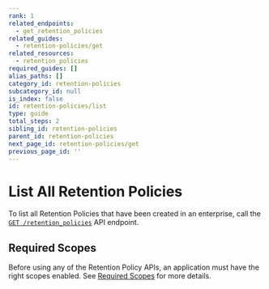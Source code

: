 ```yaml
---
rank: 1
related_endpoints:
  - get_retention_policies
related_guides:
  - retention-policies/get
related_resources:
  - retention_policies
required_guides: []
alias_paths: []
category_id: retention-policies
subcategory_id: null
is_index: false
id: retention-policies/list
type: guide
total_steps: 2
sibling_id: retention-policies
parent_id: retention-policies
next_page_id: retention-policies/get
previous_page_id: ''
---
```


# List All Retention Policies

To list all Retention Policies that have been created in an enterprise, call
the [`GET /retention_policies`][retention_policies] API endpoint.

<Samples id='get_retention_policies' >

</Samples>

## Required Scopes

Before using any of the Retention Policy APIs, an application must have the
right scopes enabled. See [Required Scopes][scopes] for more details.

[retention_policies]: e://get_retention_policies
[scopes]: g://retention-policies#required-scopes
